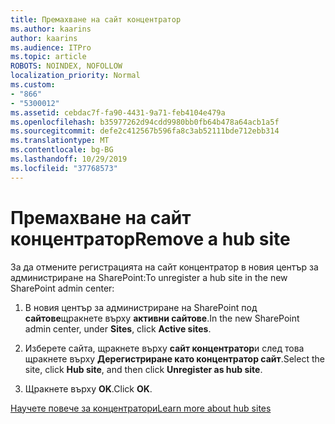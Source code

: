```yaml
---
title: Премахване на сайт концентратор
ms.author: kaarins
author: kaarins
ms.audience: ITPro
ms.topic: article
ROBOTS: NOINDEX, NOFOLLOW
localization_priority: Normal
ms.custom:
- "866"
- "5300012"
ms.assetid: cebdac7f-fa90-4431-9a71-feb4104e479a
ms.openlocfilehash: b35977262d94cdd9980bb0fb64b478a64acb1a5f
ms.sourcegitcommit: defe2c412567b596fa8c3ab52111bde712ebb314
ms.translationtype: MT
ms.contentlocale: bg-BG
ms.lasthandoff: 10/29/2019
ms.locfileid: "37768573"
---
```

# <a name="remove-a-hub-site"></a><span data-ttu-id="21c88-102">Премахване на сайт концентратор</span><span class="sxs-lookup"><span data-stu-id="21c88-102">Remove a hub site</span></span>

<span data-ttu-id="21c88-103">За да отмените регистрацията на сайт концентратор в новия център за администриране на SharePoint:</span><span class="sxs-lookup"><span data-stu-id="21c88-103">To unregister a hub site in the new SharePoint admin center:</span></span>
  
1. <span data-ttu-id="21c88-104">В новия център за администриране на SharePoint под **сайтове**щракнете върху **активни сайтове**.</span><span class="sxs-lookup"><span data-stu-id="21c88-104">In the new SharePoint admin center, under **Sites**, click **Active sites**.</span></span>

2. <span data-ttu-id="21c88-105">Изберете сайта, щракнете върху **сайт концентратор**и след това щракнете върху **Дерегистриране като концентратор сайт**.</span><span class="sxs-lookup"><span data-stu-id="21c88-105">Select the site, click **Hub site**, and then click **Unregister as hub site**.</span></span>

3. <span data-ttu-id="21c88-106">Щракнете върху **OK**.</span><span class="sxs-lookup"><span data-stu-id="21c88-106">Click **OK**.</span></span>

[<span data-ttu-id="21c88-107">Научете повече за концентратори</span><span class="sxs-lookup"><span data-stu-id="21c88-107">Learn more about hub sites</span></span>](https://support.office.com/article/what-is-a-sharepoint-hub-site-fe26ae84-14b7-45b6-a6d1-948b3966427f)
  